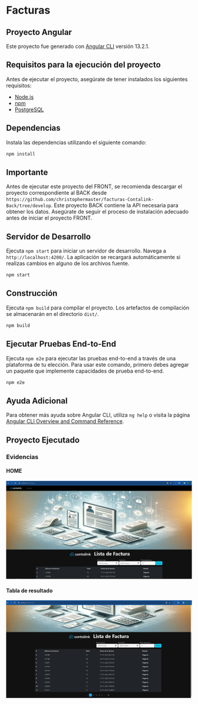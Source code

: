 # Facturas

## Proyecto Angular

Este proyecto fue generado con [Angular CLI](https://github.com/angular/angular-cli) versión 13.2.1.

## Requisitos para la ejecución del proyecto 

Antes de ejecutar el proyecto, asegúrate de tener instalados los siguientes requisitos:

- [Node.js](https://nodejs.org/)
- [npm](https://www.npmjs.com/)
- [PostgreSQL](https://www.postgresql.org/)

## Dependencias

Instala las dependencias utilizando el siguiente comando:

```bash
npm install
```

## Importante 

Antes de ejecutar este proyecto del FRONT, se recomienda descargar el proyecto correspondiente al BACK desde `https://github.com/christophermaster/facturas-Contalink-Back/tree/develop`. Este proyecto BACK contiene la API necesaria para obtener los datos. Asegúrate de seguir el proceso de instalación adecuado antes de iniciar el proyecto FRONT.

## Servidor de Desarrollo

Ejecuta `npm start` para iniciar un servidor de desarrollo. Navega a `http://localhost:4200/`. La aplicación se recargará automáticamente si realizas cambios en alguno de los archivos fuente.

```bash
npm start
```

## Construcción

Ejecuta `npm build` para compilar el proyecto. Los artefactos de compilación se almacenarán en el directorio `dist/`.

```bash
npm build
```
## Ejecutar Pruebas End-to-End

Ejecuta `npm e2e` para ejecutar las pruebas end-to-end a través de una plataforma de tu elección. Para usar este comando, primero debes agregar un paquete que implemente capacidades de prueba end-to-end.

```bash
npm e2e
```
## Ayuda Adicional

Para obtener más ayuda sobre Angular CLI, utiliza `ng help` o visita la página [Angular CLI Overview and Command Reference](https://angular.io/cli).


## Proyecto Ejecutado 

### Evidencias
#### HOME
![Evidencias 1](./imagenes_pruebas/Evidencia-1.PNG)
#### Tabla de resultado
![Evidencias 2](./imagenes_pruebas/Evidencia-2.PNG)